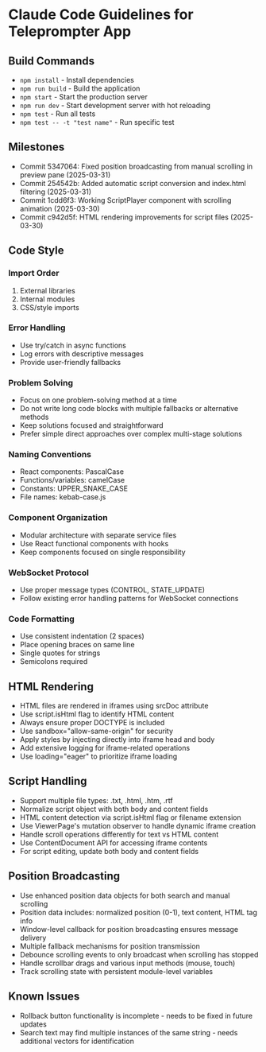 # Claude Code Guidelines for Teleprompter App

## Build Commands
- `npm install` - Install dependencies
- `npm run build` - Build the application
- `npm start` - Start the production server
- `npm run dev` - Start development server with hot reloading
- `npm test` - Run all tests
- `npm test -- -t "test name"` - Run specific test

## Milestones
- Commit 5347064: Fixed position broadcasting from manual scrolling in preview pane (2025-03-31)
- Commit 254542b: Added automatic script conversion and index.html filtering (2025-03-31)
- Commit 1cdd6f3: Working ScriptPlayer component with scrolling animation (2025-03-30)
- Commit c942d5f: HTML rendering improvements for script files (2025-03-30)

## Code Style

### Import Order
1. External libraries
2. Internal modules
3. CSS/style imports

### Error Handling
- Use try/catch in async functions
- Log errors with descriptive messages
- Provide user-friendly fallbacks

### Problem Solving
- Focus on one problem-solving method at a time
- Do not write long code blocks with multiple fallbacks or alternative methods
- Keep solutions focused and straightforward
- Prefer simple direct approaches over complex multi-stage solutions

### Naming Conventions
- React components: PascalCase
- Functions/variables: camelCase
- Constants: UPPER_SNAKE_CASE
- File names: kebab-case.js

### Component Organization
- Modular architecture with separate service files
- Use React functional components with hooks
- Keep components focused on single responsibility

### WebSocket Protocol
- Use proper message types (CONTROL, STATE_UPDATE)
- Follow existing error handling patterns for WebSocket connections

### Code Formatting
- Use consistent indentation (2 spaces)
- Place opening braces on same line
- Single quotes for strings
- Semicolons required

## HTML Rendering
- HTML files are rendered in iframes using srcDoc attribute
- Use script.isHtml flag to identify HTML content
- Always ensure proper DOCTYPE is included
- Use sandbox="allow-same-origin" for security
- Apply styles by injecting directly into iframe head and body
- Add extensive logging for iframe-related operations
- Use loading="eager" to prioritize iframe loading

## Script Handling
- Support multiple file types: .txt, .html, .htm, .rtf
- Normalize script object with both body and content fields
- HTML content detection via script.isHtml flag or filename extension
- Use ViewerPage's mutation observer to handle dynamic iframe creation
- Handle scroll operations differently for text vs HTML content
- Use ContentDocument API for accessing iframe contents
- For script editing, update both body and content fields

## Position Broadcasting
- Use enhanced position data objects for both search and manual scrolling
- Position data includes: normalized position (0-1), text content, HTML tag info
- Window-level callback for position broadcasting ensures message delivery
- Multiple fallback mechanisms for position transmission
- Debounce scrolling events to only broadcast when scrolling has stopped
- Handle scrollbar drags and various input methods (mouse, touch)
- Track scrolling state with persistent module-level variables

## Known Issues
- Rollback button functionality is incomplete - needs to be fixed in future updates
- Search text may find multiple instances of the same string - needs additional vectors for identification